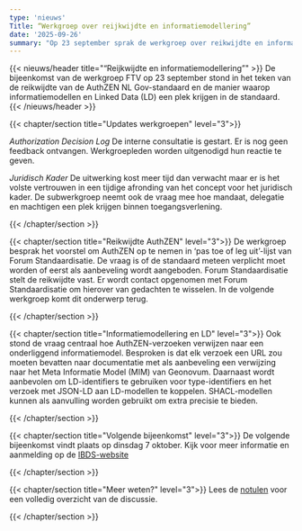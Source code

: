 ```yaml
---
type: 'nieuws'
Title: “Werkgroep over reijkwijdte en informatiemodellering”
date: '2025-09-26'
summary: "Op 23 september sprak de werkgroep over reikwijdte en informatiemodellering."
---
```


{{< nieuws/header title="“Reijkwijdte en informatiemodellering”" >}}
De bijeenkomst van de werkgroep FTV op 23 september stond in het teken van de reikwijdte van de AuthZEN NL Gov-standaard en de manier waarop informatiemodellen en Linked Data (LD) een plek krijgen in de standaard.
{{< /nieuws/header >}}

 
{{< chapter/section title="Updates werkgroepen" level="3">}}

*Authorization Decision Log*
De interne consultatie is gestart. Er is nog geen feedback ontvangen. Werkgroepleden worden uitgenodigd hun reactie te geven.

*Juridisch Kader*
De uitwerking kost meer tijd dan verwacht maar er is het volste vertrouwen in een tijdige afronding van het concept voor het juridisch kader.
De subwerkgroep neemt ook de vraag mee hoe mandaat, delegatie en machtigen een plek krijgen binnen toegangsverlening.
  
{{< /chapter/section >}}

{{< chapter/section title="Reikwijdte AuthZEN" level="3">}}
De werkgroep besprak het voorstel om AuthZEN op te nemen in ‘pas toe of leg uit’-lijst van Forum Standaardisatie. De vraag is of de standaard meteen verplicht moet worden of eerst als aanbeveling wordt aangeboden.
Forum Standaardisatie stelt de reikwijdte vast. Er wordt contact opgenomen met Forum Standaardisatie om hierover van gedachten te wisselen. In de volgende werkgroep komt dit onderwerp terug.
  
{{< /chapter/section >}}

{{< chapter/section title="Informatiemodellering en LD" level="3">}}
Ook stond de vraag centraal hoe AuthZEN-verzoeken verwijzen naar een onderliggend informatiemodel. Besproken is dat elk verzoek een URL zou moeten bevatten naar documentatie met als aanbeveling een verwijzing naar het Meta Informatie Model (MIM) van Geonovum.
Daarnaast wordt aanbevolen om LD-identifiers te gebruiken voor type-identifiers en het verzoek met JSON-LD aan LD-modellen te koppelen. SHACL-modellen kunnen als aanvulling worden gebruikt om extra precisie te bieden.

{{< /chapter/section >}}


{{< chapter/section title="Volgende bijeenkomst" level="3">}}
De volgende bijeenkomst vindt plaats op dinsdag 7 oktober. 
Kijk voor meer informatie en aanmelding op de [IBDS-website](https://realisatieibds.nl/events/view/e6907cd1-d5e5-4c1c-bbdc-223ad3fffe56/werkgroep-federatieve-toegangsverlening-verwerkingsregisters-register-toegangsbeleid)

{{< /chapter/section >}}


{{< chapter/section title="Meer weten?" level="3">}}
Lees de [notulen](https://vng-realisatie.github.io/ftv/meedoen/werkgroep/reikwijdte-en-informatiemodellering/) voor een volledig overzicht van de discussie.


{{< /chapter/section >}}

